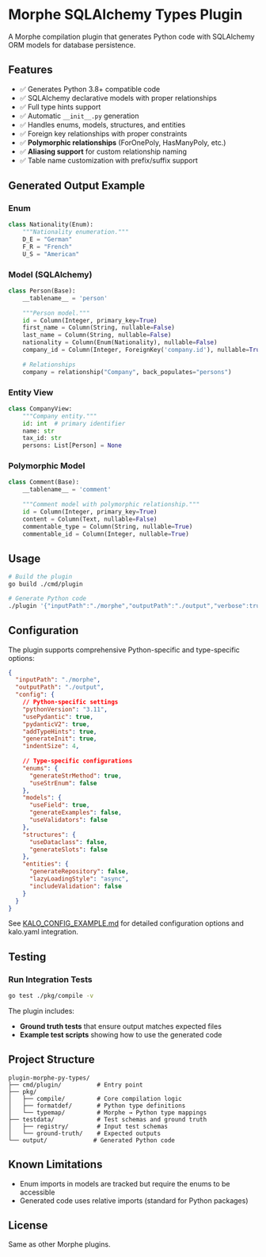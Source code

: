 # Morphe SQLAlchemy Types Plugin

A Morphe compilation plugin that generates Python code with SQLAlchemy ORM models for database persistence.

## Features

- ✅ Generates Python 3.8+ compatible code
- ✅ SQLAlchemy declarative models with proper relationships
- ✅ Full type hints support
- ✅ Automatic `__init__.py` generation
- ✅ Handles enums, models, structures, and entities
- ✅ Foreign key relationships with proper constraints
- ✅ **Polymorphic relationships** (ForOnePoly, HasManyPoly, etc.)
- ✅ **Aliasing support** for custom relationship naming
- ✅ Table name customization with prefix/suffix support

## Generated Output Example

### Enum
```python
class Nationality(Enum):
    """Nationality enumeration."""
    D_E = "German"
    F_R = "French"
    U_S = "American"
```

### Model (SQLAlchemy)
```python
class Person(Base):
    __tablename__ = 'person'
    
    """Person model."""
    id = Column(Integer, primary_key=True)
    first_name = Column(String, nullable=False)
    last_name = Column(String, nullable=False)
    nationality = Column(Enum(Nationality), nullable=False)
    company_id = Column(Integer, ForeignKey('company.id'), nullable=True)
    
    # Relationships
    company = relationship("Company", back_populates="persons")
```

### Entity View
```python
class CompanyView:
    """Company entity."""
    id: int  # primary identifier
    name: str
    tax_id: str
    persons: List[Person] = None
```

### Polymorphic Model
```python
class Comment(Base):
    __tablename__ = 'comment'
    
    """Comment model with polymorphic relationship."""
    id = Column(Integer, primary_key=True)
    content = Column(Text, nullable=False)
    commentable_type = Column(String, nullable=True)
    commentable_id = Column(Integer, nullable=True)
```

## Usage

```bash
# Build the plugin
go build ./cmd/plugin

# Generate Python code
./plugin '{"inputPath":"./morphe","outputPath":"./output","verbose":true}'
```

## Configuration

The plugin supports comprehensive Python-specific and type-specific options:

```json
{
  "inputPath": "./morphe",
  "outputPath": "./output",
  "config": {
    // Python-specific settings
    "pythonVersion": "3.11",
    "usePydantic": true,
    "pydanticV2": true,
    "addTypeHints": true,
    "generateInit": true,
    "indentSize": 4,
    
    // Type-specific configurations
    "enums": {
      "generateStrMethod": true,
      "useStrEnum": false
    },
    "models": {
      "useField": true,
      "generateExamples": false,
      "useValidators": false
    },
    "structures": {
      "useDataclass": false,
      "generateSlots": false
    },
    "entities": {
      "generateRepository": false,
      "lazyLoadingStyle": "async",
      "includeValidation": false
    }
  }
}
```

See [KALO_CONFIG_EXAMPLE.md](KALO_CONFIG_EXAMPLE.md) for detailed configuration options and kalo.yaml integration.

## Testing

### Run Integration Tests
```bash
go test ./pkg/compile -v
```

The plugin includes:
- **Ground truth tests** that ensure output matches expected files
- **Example test scripts** showing how to use the generated code


## Project Structure

```
plugin-morphe-py-types/
├── cmd/plugin/          # Entry point
├── pkg/
│   ├── compile/         # Core compilation logic
│   ├── formatdef/       # Python type definitions
│   └── typemap/         # Morphe → Python type mappings
├── testdata/            # Test schemas and ground truth
│   ├── registry/        # Input test schemas
│   └── ground-truth/    # Expected outputs
└── output/             # Generated Python code
```

## Known Limitations

- Enum imports in models are tracked but require the enums to be accessible
- Generated code uses relative imports (standard for Python packages)

## License

Same as other Morphe plugins.